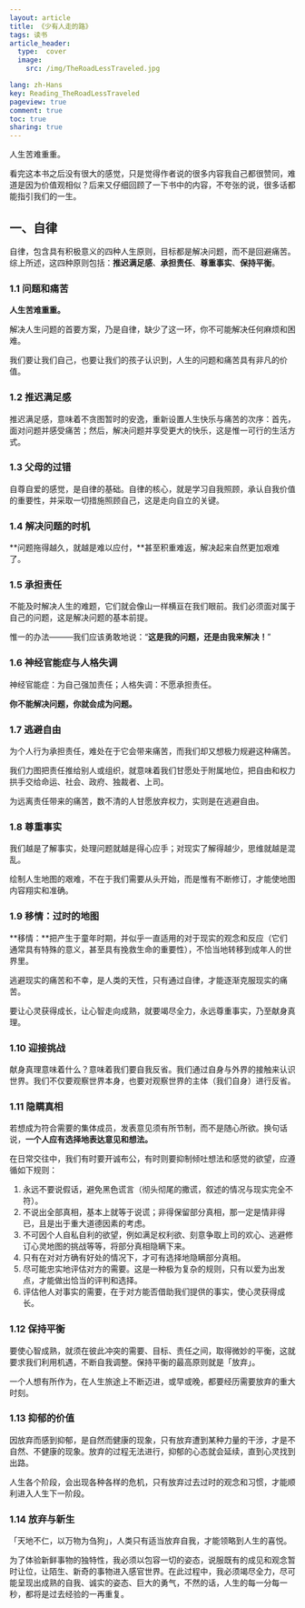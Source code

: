 ```yaml
---
layout: article
title: 《少有人走的路》
tags: 读书
article_header:
  type:  cover
  image:
    src: /img/TheRoadLessTraveled.jpg

lang: zh-Hans
key: Reading_TheRoadLessTraveled
pageview: true
comment: true
toc: true
sharing: true
---
```


人生苦难重重。

看完这本书之后没有很大的感觉，只是觉得作者说的很多内容我自己都很赞同，难道是因为价值观相似？后来又仔细回顾了一下书中的内容，不夸张的说，很多话都能指引我们的一生。

## 一、自律

自律，包含具有积极意义的四种人生原则，目标都是解决问题，而不是回避痛苦。综上所述，这四种原则包括：**推迟满足感**、**承担责任**、**尊重事实**、**保持平衡**。

### 1.1 问题和痛苦

**人生苦难重重。**

解决人生问题的首要方案，乃是自律，缺少了这一环，你不可能解决任何麻烦和困难。

我们要让我们自己，也要让我们的孩子认识到，人生的问题和痛苦具有非凡的价值。

### 1.2 推迟满足感

推迟满足感，意味着不贪图暂时的安逸，重新设置人生快乐与痛苦的次序：首先，面对问题并感受痛苦；然后，解决问题并享受更大的快乐，这是惟一可行的生活方式。

### 1.3 父母的过错

自尊自爱的感觉，是自律的基础。自律的核心，就是学习自我照顾，承认自我价值的重要性，并采取一切措施照顾自己，这是走向自立的关键。

### 1.4 解决问题的时机

**问题拖得越久，就越是难以应付，**甚至积重难返，解决起来自然更加艰难了。

### 1.5 承担责任

不能及时解决人生的难题，它们就会像山一样横亘在我们眼前。我们必须面对属于自己的问题，这是解决问题的基本前提。

惟一的办法———我们应该勇敢地说：“**这是我的问题，还是由我来解决！**”

### 1.6 神经官能症与人格失调

神经官能症：为自己强加责任；人格失调：不愿承担责任。

**你不能解决问题，你就会成为问题。**

### 1.7 逃避自由

为个人行为承担责任，难处在于它会带来痛苦，而我们却又想极力规避这种痛苦。

我们力图把责任推给别人或组织，就意味着我们甘愿处于附属地位，把自由和权力拱手交给命运、社会、政府、独裁者、上司。

为远离责任带来的痛苦，数不清的人甘愿放弃权力，实则是在逃避自由。

### 1.8 尊重事实

我们越是了解事实，处理问题就越是得心应手；对现实了解得越少，思维就越是混乱。

绘制人生地图的艰难，不在于我们需要从头开始，而是惟有不断修订，才能使地图内容翔实和准确。

### 1.9 移情：过时的地图

**移情：**把产生于童年时期，并似乎一直适用的对于现实的观念和反应（它们通常具有特殊的意义，甚至具有挽救生命的重要性），不恰当地转移到成年人的世界里。

逃避现实的痛苦和不幸，是人类的天性，只有通过自律，才能逐渐克服现实的痛苦。

要让心灵获得成长，让心智走向成熟，就要竭尽全力，永远尊重事实，乃至献身真理。

### 1.10 迎接挑战

献身真理意味着什么？意味着我们要自我反省。我们通过自身与外界的接触来认识世界。我们不仅要观察世界本身，也要对观察世界的主体（我们自身）进行反省。

### 1.11 隐瞒真相

若想成为符合需要的集体成员，发表意见须有所节制，而不是随心所欲。换句话说，**一个人应有选择地表达意见和想法。**

在日常交往中，我们有时要开诚布公，有时则要抑制倾吐想法和感觉的欲望，应遵循如下规则：

1. 永远不要说假话，避免黑色谎言（彻头彻尾的撒谎，叙述的情况与现实完全不符）。
2. 不说出全部真相，基本上就等于说谎；非得保留部分真相，那一定是情非得已，且是出于重大道德因素的考虑。
3. 不可因个人自私自利的欲望，例如满足权利欲、刻意争取上司的欢心、逃避修订心灵地图的挑战等等，将部分真相隐瞒下来。
4. 只有在对对方确有好处的情况下，才可有选择地隐瞒部分真相。
5. 尽可能忠实地评估对方的需要。这是一种极为复杂的规则，只有以爱为出发点，才能做出恰当的评判和选择。
6. 评估他人对事实的需要，在于对方能否借助我们提供的事实，使心灵获得成长。

### 1.12 保持平衡

要使心智成熟，就须在彼此冲突的需要、目标、责任之间，取得微妙的平衡，这就要求我们利用机遇，不断自我调整。保持平衡的最高原则就是「放弃」。

一个人想有所作为，在人生旅途上不断迈进，或早或晚，都要经历需要放弃的重大时刻。

### 1.13 抑郁的价值

因放弃而感到抑郁，是自然而健康的现象，只有放弃遭到某种力量的干涉，才是不自然、不健康的现象。放弃的过程无法进行，抑郁的心态就会延续，直到心灵找到出路。

人生各个阶段，会出现各种各样的危机，只有放弃过去过时的观念和习惯，才能顺利进入人生下一阶段。

### 1.14 放弃与新生

「天地不仁，以万物为刍狗」，人类只有适当放弃自我，才能领略到人生的喜悦。

为了体验新鲜事物的独特性，我必须以包容一切的姿态，说服既有的成见和观念暂时让位，让陌生、新奇的事物进入感官世界。在此过程中，我必须竭尽全力，尽可能呈现出成熟的自我、诚实的姿态、巨大的勇气，不然的话，人生的每一分每一秒，都将是过去经验的一再重复。